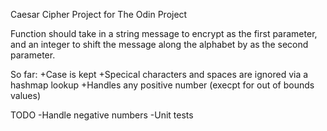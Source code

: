 Caesar Cipher Project for The Odin Project

Function should take in a string message to encrypt as the first parameter, and an integer to shift the message along the alphabet by as the second parameter.

So far: 
+Case is kept
+Specical characters and spaces are ignored via a hashmap lookup
+Handles any positive number (execpt for out of bounds values)

TODO
-Handle negative numbers
-Unit tests
